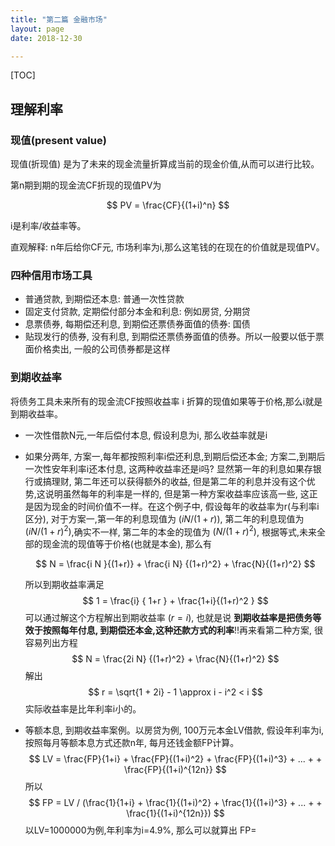 ```yaml
---
title: "第二篇 金融市场"
layout: page
date: 2018-12-30

---
```


[TOC]

## 理解利率

### 现值(present value)
现值(折现值) 是为了未来的现金流量折算成当前的现金价值,从而可以进行比较。

第n期到期的现金流CF折现的现值PV为

$$
PV = \frac{CF}{(1+i)^n}
$$

i是利率/收益率等。

直观解释: n年后给你CF元, 市场利率为i,那么这笔钱的在现在的价值就是现值PV。


### 四种信用市场工具
- 普通贷款, 到期偿还本息: 普通一次性贷款
- 固定支付贷款, 定期偿付部分本金和利息: 例如房贷, 分期贷
- 息票债券, 每期偿还利息, 到期偿还票债券面值的债券: 国债
- 贴现发行的债券, 没有利息, 到期偿还票债券面值的债券。所以一般要以低于票面价格卖出, 一般的公司债券都是这样

### 到期收益率
将债务工具未来所有的现金流CF按照收益率 i 折算的现值如果等于价格,那么i就是到期收益率。

- 一次性借款N元,一年后偿付本息, 假设利息为i, 那么收益率就是i
- 如果分两年, 方案一,每年都按照利率i偿还利息,到期后偿还本金; 方案二,到期后一次性安年利率i还本付息, 这两种收益率还是i吗? 显然第一年的利息如果存银行或搞理财, 第二年还可以获得额外的收益, 但是第二年的利息并没有这个优势,这说明虽然每年的利率是一样的, 但是第一种方案收益率应该高一些, 这正是因为现金的时间价值不一样。在这个例子中, 假设每年的收益率为r(与利率i区分), 对于方案一,第一年的利息现值为 $( i N / (1+r) )$, 第二年的利息现值为 $( i N / (1+r)^2 )$,确实不一样, 第二年的本金的现值为 $( N/(1+r)^2 )$, 根据等式,未来全部的现金流的现值等于价格(也就是本金), 那么有
  
  $$
    N = \frac{i N }{(1+r)} + \frac{i N} {(1+r)^2} + \frac{N}{(1+r)^2} 
  $$
    
  所以到期收益率满足 
  $$
   1 = \frac{i} { 1+r } + \frac{1+i}{(1+r)^2 }
  $$
  可以通过解这个方程解出到期收益率 $(r = i)$, 也就是说 **到期收益率是把债务等效于按照每年付息, 到期偿还本金,这种还款方式的利率**!!再来看第二种方案, 很容易列出方程
  $$
  N = \frac{2i N} {(1+r)^2} + \frac{N}{(1+r)^2} 
  $$
  解出
  $$
  r = \sqrt{1 + 2i} - 1 \approx i - i^2 < i
  $$
  实际收益率是比年利率i小的。
- 等额本息, 到期收益率案例。以房贷为例, 100万元本金LV借款, 假设年利率为i, 按照每月等额本息方式还款n年, 每月还钱金额FP计算。
  $$
  LV = \frac{FP}{1+i} + \frac{FP}{(1+i)^2} + \frac{FP}{(1+i)^3} + ... + + \frac{FP}{(1+i)^{12n}}
  $$
  所以
  $$
  FP = LV / (\frac{1}{1+i} + \frac{1}{(1+i)^2} + \frac{1}{(1+i)^3} + ... + + \frac{1}{(1+i)^{12n}})
  $$
  以LV=1000000为例,年利率为i=4.9%, 那么可以就算出 FP=